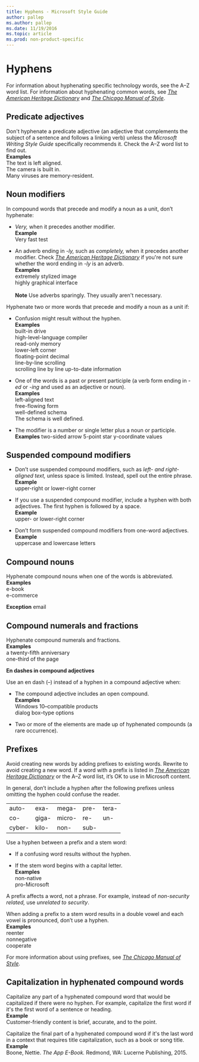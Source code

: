 ```yaml
---
title: Hyphens - Microsoft Style Guide
author: pallep
ms.author: pallep
ms.date: 11/19/2016
ms.topic: article
ms.prod: non-product-specific
---
```


# Hyphens

For information about hyphenating specific technology words, see the A–Z word list. For information about hyphenating common words, see [*The American Heritage Dictionary*](https://ahdictionary.com/) and [*The Chicago Manual of Style*](http://www.chicagomanualofstyle.org/home.html).

## Predicate adjectives

Don't hyphenate a predicate adjective (an adjective that complements the subject of a sentence and follows a linking verb) unless the *Microsoft Writing Style Guide* specifically recommends it. Check the A–Z word list to find out.<br />
**Examples**  
The text is left aligned.  
The camera is built in.  
Many viruses are memory-resident.  

## Noun modifiers

In compound words that precede and modify a noun as a unit, don’t hyphenate:

  - *Very,* when it precedes another modifier.  
   **Example**  
   Very fast test  
   
  - An adverb ending in *-ly,* such as *completely,* when it precedes another modifier. Check [*The American Heritage Dictionary*](https://ahdictionary.com/) if you're not sure whether the word ending in *-ly* is an adverb.<br />
   **Examples**  
   extremely stylized image  
   highly graphical interface  <br /><br />
   **Note** Use adverbs sparingly. They usually aren't necessary.  

Hyphenate two or more words that precede and modify a noun as a unit if:

  - Confusion might result without the hyphen.<br />
	**Examples**  
	built-in drive  
	high-level-language compiler  
	read-only memory  
	lower-left corner  
	floating-point decimal  
	line-by-line scrolling  
	scrolling line by line 
	up-to-date information 

  - One of the words is a past or present participle (a verb form ending in *-ed* or -*ing* and used as an adjective or noun).<br />
	**Examples**  
	left-aligned text  
	free-flowing form  
	well-defined schema  
	The schema is well defined.  

  - The modifier is a number or single letter plus a noun or participle.<br />
	**Examples**
	two-sided arrow 
	5-point star 
	y-coordinate values

## Suspended compound modifiers

  - Don’t use suspended compound modifiers, such as *left- and right-aligned text,* unless space is limited. Instead, spell out the entire phrase.<br />
	**Example**  
	upper-right or lower-right corner

  - If you use a suspended compound modifier, include a hyphen with both adjectives. The first hyphen is followed by a space.<br />
	**Example**  
	upper- or lower-right corner

  - Don’t form suspended compound modifiers from one-word adjectives. <br />
	**Example**  
	uppercase and lowercase letters

## Compound nouns

Hyphenate compound nouns when one of the words is abbreviated.<br />
**Examples**  
e-book  
e-commerce  

**Exception** email

## Compound numerals and fractions

Hyphenate compound numerals and fractions.<br />
**Examples**  
a twenty-fifth anniversary  
one-third of the page  

**En dashes in compound adjectives**

Use an en dash (–) instead of a hyphen in a compound adjective when:

  - The compound adjective includes an open compound.<br />
	**Examples**  
	Windows 10–compatible products  
	dialog box–type options  

  - Two or more of the elements are made up of hyphenated compounds (a rare occurrence). 

## Prefixes

Avoid creating new words by adding prefixes to existing words. Rewrite to avoid creating a new word. If a word with a prefix is listed in [*The American Heritage Dictionary*](https://ahdictionary.com/) or the A–Z word list, it’s OK to use in Microsoft content. 

In general, don’t include a hyphen after the following prefixes unless omitting the hyphen could confuse the reader.

|  |  |  | |  |
| ------ | ----- | ------ | ---- | ----- |
| auto-  | exa-  | mega-  | pre- | tera- |
| co-   | giga- | micro- | re-  | un-  |
| cyber- | kilo- | non-  | sub- |  |

Use a hyphen between a prefix and a stem word:

  - If a confusing word results without the hyphen.  
  
  - If the stem word begins with a capital letter. <br />
    **Examples**  
    non-native  
    pro-Microsoft  

A prefix affects a word, not a phrase. For example, instead of *non-security related,* use *unrelated to security*.

When adding a prefix to a stem word results in a double vowel and each vowel is pronounced, don’t use a hyphen. <br />
**Examples**  
reenter  
nonnegative  
cooperate  

For more information about using prefixes, see [*The Chicago Manual of Style*](http://www.chicagomanualofstyle.org/home.html).

## Capitalization in hyphenated compound words

Capitalize any part of a hyphenated compound word that would be capitalized if there were no hyphen. For example, capitalize the first word if it's the first word of a sentence or heading.<br />
**Example**  
Customer-friendly content is brief, accurate, and to the point. 

Capitalize the final part of a hyphenated compound word if it's the last word in a context that requires title capitalization, such as a book or song title.<br />
**Example**  
Boone, Nettie. *The App E-Book.* Redmond, WA: Lucerne Publishing, 2015. 
